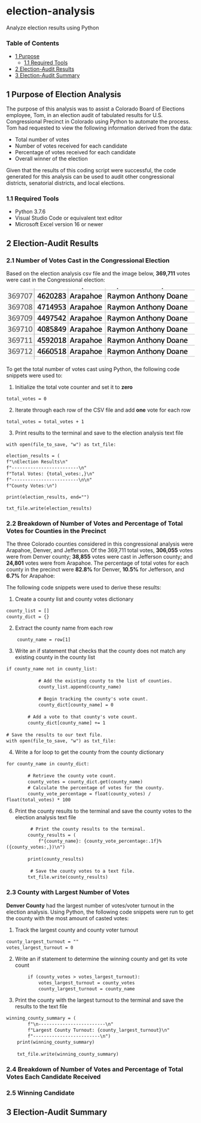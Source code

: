 # election-analysis
Analyze election results using Python

### Table of Contents
- [1 Purpose](#1-purpose-of-election-analysis)
  - [1.1 Required Tools](#11-required-tools)
- [2 Election-Audit Results](#2-election-audit-results)
- [3 Election-Audit Summary](#3-election-audit-summary)

## 1 Purpose of Election Analysis
 
The purpose of this analysis was to assist a Colorado Board of Elections employee, Tom, in an election audit of tabulated results for U.S. Congressional Precinct in Colorado using Python to automate the process. Tom had requested to view the following information derived from the data: 

- Total number of votes
- Number of votes received for each candidate
- Percentage of votes received for each candidate
- Overall winner of the election 

Given that the results of this coding script were successful, the code generated for this analysis can be used to audit other congressional districts, senatorial districts, and local elections. 

### 1.1 Required Tools

- Python 3.7.6
- Visual Studio Code or equivalent text editor
- Microsoft Excel version 16 or newer

## 2 Election-Audit Results

### 2.1 Number of Votes Cast in the Congressional Election 

Based on the election analysis csv file and the image below, **369,711** votes were cast in the Congressional election:

![](images/total_votes_cast.png)

To get the total number of votes cast using Python, the following code snippets were used to:
  1. Initialize the total vote counter and set it to **zero**
 
````
total_votes = 0
````

  2. Iterate through each row of the CSV file and add **one** vote for each row
  
````
total_votes = total_votes + 1
````

  3. Print results to the terminal and save to the election analysis text file

````
with open(file_to_save, "w") as txt_file:
````

````
election_results = (
f"\nElection Results\n"
f"-------------------------\n"
f"Total Votes: {total_votes:,}\n"
f"-------------------------\n\n"
f"County Votes:\n")
````

````
print(election_results, end="")
````

````
txt_file.write(election_results)
````


### 2.2 Breakdown of Number of Votes and Percentage of Total Votes for Counties in the Precinct

The three Colorado counties considered in this congressional analysis were Arapahoe, Denver, and Jefferson. Of the 369,711 total votes, **306,055** votes were from Denver county; **38,855** votes were cast in Jefferson county; and **24,801** votes were from Arapahoe. The percentage of total votes for each county in the precinct were **82.8%** for Denver, **10.5%** for Jefferson, and **6.7%** for Arapahoe: 

The following code snippets were used to derive these results: 

1. Create a county list and county votes dictionary
````
county_list = []
county_dict = {}
````

2. Extract the county name from each row
````
    county_name = row[1]
````
    
3. Write an if statement that checks that the county does not match any existing county in the county list

````
if county_name not in county_list:

            # Add the existing county to the list of counties.
            county_list.append(county_name)

            # Begin tracking the county's vote count.
            county_dict[county_name] = 0

        # Add a vote to that county's vote count.
        county_dict[county_name] += 1

# Save the results to our text file.
with open(file_to_save, "w") as txt_file:
````

4. Write a for loop to get the county from the county dictionary

````
for county_name in county_dict:

        # Retrieve the county vote count.
        county_votes = county_dict.get(county_name)
        # Calculate the percentage of votes for the county.
        county_vote_percentage = float(county_votes) / float(total_votes) * 100
````

6. Print the county results to the terminal and save the county votes to the election analysis text file
````
         # Print the county results to the terminal.
        county_results = (
            f"{county_name}: {county_vote_percentage:.1f}% ({county_votes:,})\n")

        print(county_results)
        
         # Save the county votes to a text file.
        txt_file.write(county_results)
 ````
### 2.3 County with Largest Number of Votes

**Denver County** had the largest number of votes/voter turnout in the election analysis. Using Python, the following code snippets were run to get the county with the most amount of casted votes: 

1. Track the largest county and county voter turnout
````
county_largest_turnout = ""
votes_largest_turnout = 0
````

2. Write an if statement to determine the winning county and get its vote count
````
        if (county_votes > votes_largest_turnout):
            votes_largest_turnout = county_votes
            county_largest_turnout = county_name
````
3. Print the county with the largest turnout to the terminal and save the results to the text file
````
winning_county_summary = (
        f"\n-------------------------\n"
        f"Largest County Turnout: {county_largest_turnout}\n"
        f"-------------------------\n")
    print(winning_county_summary)

    txt_file.write(winning_county_summary)
````
### 2.4 Breakdown of Number of Votes and Percentage of Total Votes Each Candidate Received

### 2.5 Winning Candidate

## 3 Election-Audit Summary
